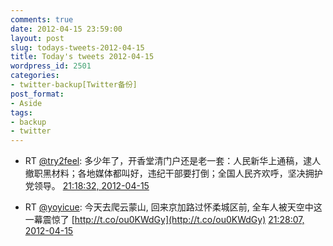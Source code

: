 ```yaml
---
comments: true
date: 2012-04-15 23:59:00
layout: post
slug: todays-tweets-2012-04-15
title: Today's tweets 2012-04-15
wordpress_id: 2501
categories:
- twitter-backup[Twitter备份]
post_format:
- Aside
tags:
- backup
- twitter
---
```





  * RT [@try2feel](http://twitter.com/try2feel): 多少年了，开香堂清门户还是老一套：人民新华上通稿，逮人撤职黑材料；各地媒体都叫好，违纪干部要打倒；全国人民齐欢呼，坚决拥护党领导。 [21:18:32, 2012-04-15](http://twitter.com/gfrog/statuses/191515856042336256)





  * RT [@yoyicue](http://twitter.com/yoyicue): 今天去爬云蒙山, 回来京加路过怀柔城区前, 全车人被天空中这一幕震惊了 [http://t.co/ou0KWdGy](http://t.co/ou0KWdGy) [21:28:07, 2012-04-15](http://twitter.com/gfrog/statuses/191518267280596992)




